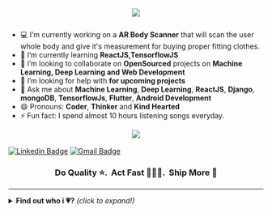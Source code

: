 <!-- ![](https://komarev.com/ghpvc/?username=abhinavmaharana&color=blueviolet) -->
<link rel="preconnect" href="https://fonts.gstatic.com">
<link href="https://fonts.googleapis.com/css2?family=Pacifico&display=swap" rel="stylesheet">

<h1 align="center">
  <a href="https://git.io/typing-svg">
    <img src="https://readme-typing-svg.herokuapp.com?font=Pacifico&size=30&lines=Hello%2C+There!+ %F0%9F%91%8B;This+is+Abhinav+Maharana...;Nice+to+meet+you!&center=true&size=27">
  </a>
</h1>

- 💻 I’m currently working on a **AR Body Scanner** that will scan the user whole body and give it's measurement for buying proper fitting clothes.
- 📖 I’m currently learning **ReactJS,TensorflowJS**
- 👯 I’m looking to collaborate on **OpenSourced** projects on **Machine Learning, Deep Learning and Web Development**
- 🤔 I’m looking for help with **for upcoming projects**
- 💬 Ask me about **Machine Learning**, **Deep Learning**, **ReactJS**, **Django**, **mongoDB**, **TensorflowJs**, **Flutter**, **Android Development**
- 😄 Pronouns: **Coder**, **Thinker** and **Kind Hearted**
- ⚡ Fun fact: I spend almost 10 hours listening songs everyday.

<p  align="center"><img src ="https://camo.githubusercontent.com/992babdffd8c74a1502de375fbdf7e4d54773242/68747470733a2f2f6d656469612e67697068792e636f6d2f6d656469612f53576f536b4e36447854737a71494b4571762f67697068792e676966" /></p>
<p align="center">

[![Linkedin Badge](https://img.shields.io/badge/-LinkedIn-blue?style=flat-square&logo=Linkedin&logoColor=white&link=https://www.linkedin.com/in/abhinavmaharana/)](https://www.linkedin.com/in/abhinavmaharana/)
[![Gmail Badge](https://img.shields.io/badge/-Gmail-c14438?style=flat-square&logo=Gmail&logoColor=white&link=mailto:abhinavmaharana800@gmail.com)](mailto:abhinavmaharana800@gmail.com)


<h3 align="center"><strong> Do Quality ⭐. &nbsp;Act Fast 🏃🏻‍♂️. &nbsp;Ship More 🚩</strong> </h3>

---

<details close>
<summary><b>Find out who i 💗?</b> <i>(click to expand!)</i></summary>
  
 ### inCoding 👨🏻‍💻

<img src="https://img.icons8.com/color/28/000000/windows-10.png"/>
<img src="https://img.icons8.com/fluent/28/000000/console.png"/>
<img src="https://img.icons8.com/color/28/000000/git.png"/>
<img src="https://img.icons8.com/fluent/28/000000/chrome.png"/>
<img src="https://github.com/AsishRaju/AsishRaju/raw/master/gifs/code.png"/>
<img src="https://github.com/AsishRaju/AsishRaju/raw/master/gifs/postman..png"/>
<img src="https://github.com/AsishRaju/AsishRaju/raw/master/gifs/mongodb.png"/>
<img src="https://github.com/AsishRaju/AsishRaju/raw/master/gifs/firebase.png"/>
<img src="https://github.com/AsishRaju/AsishRaju/raw/master/gifs/react.png"/>
<img src="https://github.com/AsishRaju/AsishRaju/raw/master/gifs/nodejs.png"/> 
<img src="https://github.com/AsishRaju/AsishRaju/raw/master/gifs/javascript.png"/> 
<img src="https://github.com/AsishRaju/AsishRaju/raw/master/gifs/python.png"/>
<img src="https://github.com/AsishRaju/AsishRaju/raw/master/gifs/c++.png"/>
<img src="https://github.com/AsishRaju/AsishRaju/raw/master/gifs/c.png"/>

### inDesign & Editing 🎨✂

<img src="https://github.com/AsishRaju/AsishRaju/raw/master/gifs/figma.png" style="height:25px"/>
<img src="https://github.com/AsishRaju/AsishRaju/raw/master/gifs/xd.png"/>
<img src="https://github.com/AsishRaju/AsishRaju/raw/master/gifs/photoshop.png"/>
<img src="https://github.com/AsishRaju/AsishRaju/raw/master/gifs/illustrator.png"/>
<img src="https://github.com/AsishRaju/AsishRaju/raw/master/gifs/aftereffects.png"/>

### Profile Overview 👀
![Abhinav's github stats](https://github-readme-stats.vercel.app/api?username=abhinavmaharana&&show_icons=true&title_color=ffffff&icon_color=bb2acf&text_color=daf7dc&bg_color=151515)<br>
  
### Stats
[![GitHub Streak](http://github-readme-streak-stats.herokuapp.com?user=abhinavmaharana&theme=dark&hide_border=true&background=000000)](https://git.io/streak-stats)

### Contribution Graph
[![Abhinav's github activity graph](https://activity-graph.herokuapp.com/graph?username=abhinavmaharana&theme=react-dark)](https://github.com/abhinavmaharana/github-readme-activity-graph)
  
</details>
